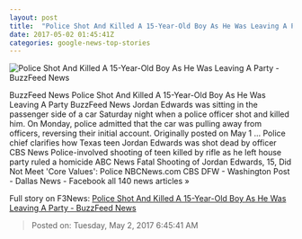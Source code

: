 ```yaml
---
layout: post
title:  "Police Shot And Killed A 15-Year-Old Boy As He Was Leaving A Party - BuzzFeed News"
date: 2017-05-02 01:45:41Z
categories: google-news-top-stories
---
```


![Police Shot And Killed A 15-Year-Old Boy As He Was Leaving A Party - BuzzFeed News](https://img.buzzfeed.com/buzzfeed-static/static/2017-05/1/21/campaign_images/buzzfeed-prod-fastlane-02/police-shot-and-killed-a-15-year-old-boy-trying-t-2-14015-1493689419-0_dblbig.jpg)

BuzzFeed News Police Shot And Killed A 15-Year-Old Boy As He Was Leaving A Party BuzzFeed News Jordan Edwards was sitting in the passenger side of a car Saturday night when a police officer shot and killed him. On Monday, police admitted that the car was pulling away from officers, reversing their initial account. Originally posted on May 1 ... Police chief clarifies how Texas teen Jordan Edwards was shot dead by officer CBS News Police-involved shooting of teen killed by rifle as he left house party ruled a homicide ABC News Fatal Shooting of Jordan Edwards, 15, Did Not Meet 'Core Values': Police NBCNews.com CBS DFW - Washington Post - Dallas News - Facebook all 140 news articles »


Full story on F3News: [Police Shot And Killed A 15-Year-Old Boy As He Was Leaving A Party - BuzzFeed News](http://www.f3nws.com/n/VDVmJJ)

> Posted on: Tuesday, May 2, 2017 6:45:41 AM
